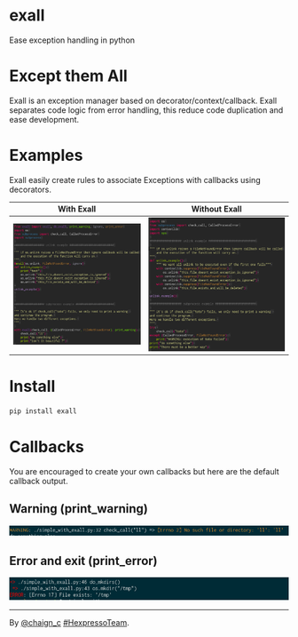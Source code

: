 # exall
Ease exception handling in python

# Except them All
Exall is an exception manager based on decorator/context/callback.
Exall separates code logic from error handling, this reduce code duplication and ease development.


# Examples
Exall easily create rules to associate Exceptions with callbacks using decorators.

| With Exall | Without Exall |
| --- |--- |
|![Alt Text](assets/with_exall.PNG) | ![Alt Text](assets/without_exall.PNG) |

# Install

```sh
pip install exall
```

# Callbacks
You are encouraged to create your own callbacks but here are the default callback output.

## Warning (print_warning)
![Alt Text](assets/exall_warning.PNG)

## Error and exit (print_error)
![Alt Text](assets/exall_error.PNG)

----
By [@chaign\_c][] [#HexpressoTeam][hexpresso].


[hexpresso]:     https://hexpresso.github.io
[@chaign\_c]:    https://twitter.com/chaign_c
